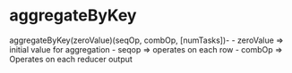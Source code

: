 # aggregateByKey
aggregateByKey(zeroValue)(seqOp, combOp, [numTasks])- - zeroValue => initial value for aggregation - seqop => operates on each row - combOp => Operates on each reducer output
